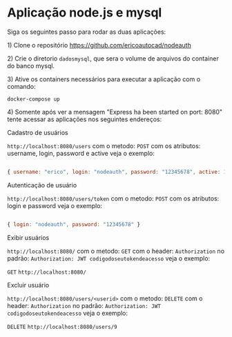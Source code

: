 # Aplicação node.js e mysql

Siga os seguintes passo para rodar as duas aplicações: 

1\) Clone o repositório https://github.com/ericoautocad/nodeauth

2\) Crie o diretorio `dadosmysql`, que sera o volume de arquivos do container do banco mysql.

3\) Ative os containers necessários para executar a aplicação com o comando: 

`docker-compose up` 

4\) Somente após ver a mensagem "Express ha been started on port: 8080" tente acessar as aplicações nos seguintes endereços: 


Cadastro de usuários

`http://localhost:8080/users` com o metodo: `POST` com os atributos: username, login, password e active veja o exemplo: 

```js

{ username: "erico", login: "nodeauth", password: "12345678", active: 1 } 

```

Autenticação de usuário

`http://localhost:8080/users/token` com o metodo: `POST` com os atributos: login e password veja o exemplo: 

```js

{ login: "nodeauth", password: "12345678" } 

``` 

Exibir usuários

`http://localhost:8080/` com o metodo: `GET` com o header: `Authorization` no padrão: `Authorization: JWT codigodoseutokendeacesso` veja o exemplo: 

`GET` `http://localhost:8080/` 

Excluir usuário

`http://localhost:8080/users/<userid>` com o metodo: `DELETE` com o header: `Authorization` no padrão: `Authorization: JWT codigodoseutokendeacesso` veja o exemplo: 

`DELETE` `http://localhost:8080/users/9`
